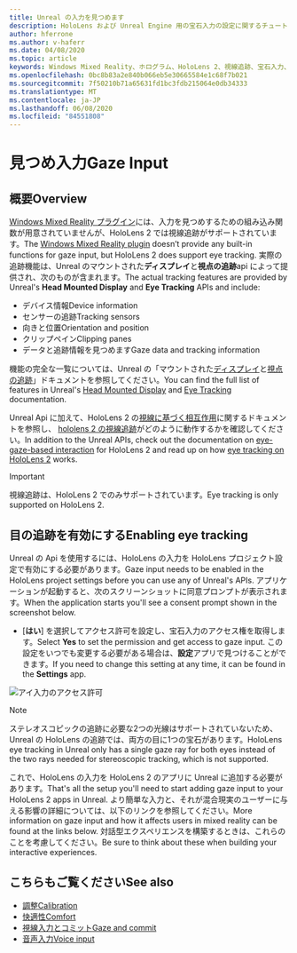 ```yaml
---
title: Unreal の入力を見つめます
description: HoloLens および Unreal Engine 用の宝石入力の設定に関するチュートリアル
author: hferrone
ms.author: v-haferr
ms.date: 04/08/2020
ms.topic: article
keywords: Windows Mixed Reality、ホログラム、HoloLens 2、視線追跡、宝石入力、ヘッドマウントディスプレイ、Unreal engine
ms.openlocfilehash: 0bc8b83a2e840b066eb5e30665584e1c68f7b021
ms.sourcegitcommit: 7f50210b71a65631fd1bc3fdb215064e0db34333
ms.translationtype: MT
ms.contentlocale: ja-JP
ms.lasthandoff: 06/08/2020
ms.locfileid: "84551808"
---
```

# <a name="gaze-input"></a><span data-ttu-id="8006c-104">見つめ入力</span><span class="sxs-lookup"><span data-stu-id="8006c-104">Gaze Input</span></span>

## <a name="overview"></a><span data-ttu-id="8006c-105">概要</span><span class="sxs-lookup"><span data-stu-id="8006c-105">Overview</span></span>

<span data-ttu-id="8006c-106">[Windows Mixed Reality プラグイン](https://docs.unrealengine.com/Platforms/VR/WMR/index.html)には、入力を見つめするための組み込み関数が用意されていませんが、HoloLens 2 では視線追跡がサポートされています。</span><span class="sxs-lookup"><span data-stu-id="8006c-106">The [Windows Mixed Reality plugin](https://docs.unrealengine.com/Platforms/VR/WMR/index.html) doesn’t provide any built-in functions for gaze input, but HoloLens 2 does support eye tracking.</span></span> <span data-ttu-id="8006c-107">実際の追跡機能は、Unreal のマウントされた**ディスプレイ**と**視点の追跡**api によって提供され、次のものが含まれます。</span><span class="sxs-lookup"><span data-stu-id="8006c-107">The actual tracking features are provided by Unreal's **Head Mounted Display** and **Eye Tracking** APIs and include:</span></span>

- <span data-ttu-id="8006c-108">デバイス情報</span><span class="sxs-lookup"><span data-stu-id="8006c-108">Device information</span></span>
- <span data-ttu-id="8006c-109">センサーの追跡</span><span class="sxs-lookup"><span data-stu-id="8006c-109">Tracking sensors</span></span>
- <span data-ttu-id="8006c-110">向きと位置</span><span class="sxs-lookup"><span data-stu-id="8006c-110">Orientation and position</span></span>
- <span data-ttu-id="8006c-111">クリップペイン</span><span class="sxs-lookup"><span data-stu-id="8006c-111">Clipping panes</span></span>
- <span data-ttu-id="8006c-112">データと追跡情報を見つめます</span><span class="sxs-lookup"><span data-stu-id="8006c-112">Gaze data and tracking information</span></span>

<span data-ttu-id="8006c-113">機能の完全な一覧については、Unreal の「マウントされた[ディスプレイ](https://docs.unrealengine.com/BlueprintAPI/Input/HeadMountedDisplay/index.html)と[視点の追跡](https://docs.unrealengine.com/BlueprintAPI/EyeTracking/index.html)」ドキュメントを参照してください。</span><span class="sxs-lookup"><span data-stu-id="8006c-113">You can find the full list of features in Unreal's [Head Mounted Display](https://docs.unrealengine.com/BlueprintAPI/Input/HeadMountedDisplay/index.html) and [Eye Tracking](https://docs.unrealengine.com/BlueprintAPI/EyeTracking/index.html) documentation.</span></span>

<span data-ttu-id="8006c-114">Unreal Api に加えて、HoloLens 2 の[視線に基づく相互作用](eye-gaze-interaction.md)に関するドキュメントを参照し、 [hololens 2 の視線追跡](https://docs.microsoft.com/windows/mixed-reality/eye-tracking)がどのように動作するかを確認してください。</span><span class="sxs-lookup"><span data-stu-id="8006c-114">In addition to the Unreal APIs, check out the documentation on [eye-gaze-based interaction](eye-gaze-interaction.md) for HoloLens 2 and read up on how [eye tracking on HoloLens 2](https://docs.microsoft.com/windows/mixed-reality/eye-tracking) works.</span></span>

> [!IMPORTANT]
> <span data-ttu-id="8006c-115">視線追跡は、HoloLens 2 でのみサポートされています。</span><span class="sxs-lookup"><span data-stu-id="8006c-115">Eye tracking is only supported on HoloLens 2.</span></span>

## <a name="enabling-eye-tracking"></a><span data-ttu-id="8006c-116">目の追跡を有効にする</span><span class="sxs-lookup"><span data-stu-id="8006c-116">Enabling eye tracking</span></span>
<span data-ttu-id="8006c-117">Unreal の Api を使用するには、HoloLens の入力を HoloLens プロジェクト設定で有効にする必要があります。</span><span class="sxs-lookup"><span data-stu-id="8006c-117">Gaze input needs to be enabled in the HoloLens project settings before you can use any of Unreal's APIs.</span></span> <span data-ttu-id="8006c-118">アプリケーションが起動すると、次のスクリーンショットに同意プロンプトが表示されます。</span><span class="sxs-lookup"><span data-stu-id="8006c-118">When the application starts you'll see a consent prompt shown in the screenshot below.</span></span>

- <span data-ttu-id="8006c-119">[**はい**] を選択してアクセス許可を設定し、宝石入力のアクセス権を取得します。</span><span class="sxs-lookup"><span data-stu-id="8006c-119">Select **Yes** to set the permission and get access to gaze input.</span></span> <span data-ttu-id="8006c-120">この設定をいつでも変更する必要がある場合は、**設定**アプリで見つけることができます。</span><span class="sxs-lookup"><span data-stu-id="8006c-120">If you need to change this setting at any time, it can be found in the **Settings** app.</span></span>

![アイ入力のアクセス許可](images/unreal/eye-input-permissions.png)

> [!NOTE] 
> <span data-ttu-id="8006c-122">ステレオスコピックの追跡に必要な2つの光線はサポートされていないため、Unreal の HoloLens の追跡では、両方の目に1つの宝石があります。</span><span class="sxs-lookup"><span data-stu-id="8006c-122">HoloLens eye tracking in Unreal only has a single gaze ray for both eyes instead of the two rays needed for stereoscopic tracking, which is not supported.</span></span>

<span data-ttu-id="8006c-123">これで、HoloLens の入力を HoloLens 2 のアプリに Unreal に追加する必要があります。</span><span class="sxs-lookup"><span data-stu-id="8006c-123">That's all the setup you'll need to start adding gaze input to your HoloLens 2 apps in Unreal.</span></span> <span data-ttu-id="8006c-124">より簡単な入力と、それが混合現実のユーザーに与える影響の詳細については、以下のリンクを参照してください。</span><span class="sxs-lookup"><span data-stu-id="8006c-124">More information on gaze input and how it affects users in mixed reality can be found at the links below.</span></span> <span data-ttu-id="8006c-125">対話型エクスペリエンスを構築するときは、これらのことを考慮してください。</span><span class="sxs-lookup"><span data-stu-id="8006c-125">Be sure to think about these when building your interactive experiences.</span></span>

## <a name="see-also"></a><span data-ttu-id="8006c-126">こちらもご覧ください</span><span class="sxs-lookup"><span data-stu-id="8006c-126">See also</span></span>
* [<span data-ttu-id="8006c-127">調整</span><span class="sxs-lookup"><span data-stu-id="8006c-127">Calibration</span></span>](calibration.md)
* [<span data-ttu-id="8006c-128">快適性</span><span class="sxs-lookup"><span data-stu-id="8006c-128">Comfort</span></span>](comfort.md)
* [<span data-ttu-id="8006c-129">視線入力とコミット</span><span class="sxs-lookup"><span data-stu-id="8006c-129">Gaze and commit</span></span>](gaze-and-commit.md)
* [<span data-ttu-id="8006c-130">音声入力</span><span class="sxs-lookup"><span data-stu-id="8006c-130">Voice input</span></span>](voice-design.md)
